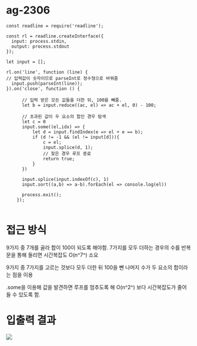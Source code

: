 # ag-2306

```javascript=
const readline = require('readline');

const rl = readline.createInterface({
  input: process.stdin,
  output: process.stdout
});

let input = [];

rl.on('line', function (line) {
// 입력값이 숫자이므로 parseInt로 정수형으로 바꿔줌 
  input.push(parseInt(line));
}).on('close', function () {
  
      // 입력 받은 모든 값들을 더한 뒤, 100을 빼줌.
      let b = input.reduce((ac, el) => ac + el, 0) - 100;
      
      // 초과된 값이 두 요소의 합인 경우 탐색
      let c = 0
      input.some((el,idx) => {
          let d = input.findIndex(e => el + e == b);
          if (d != -1 && (el != input[d])){
              c = el;
              input.splice(d, 1);
              // 찾은 경우 루프 종료
              return true;
          }
      })
        
      input.splice(input.indexOf(c), 1)
      input.sort((a,b) => a-b).forEach(el => console.log(el))
    
      process.exit();
    });
    
```

# 접근 방식

9가지 중 7개를 골라 합이 100이 되도록 해야함.
7가지를 모두 더하는 경우의 수를 반복문을 통해 돌리면 시간복잡도 O(n^7^) 소요

9가지 중 7가지를 고르는 것보다 
모두 더한 뒤 100을 뺀 나머지 수가 두 요소의 합이라는 점을 이용 

.some을 이용해 값을 발견하면 루프를 멈추도록 해 O(n^2^) 보다 시간복잡도가 줄어들 수 있도록 함.

# 입출력 결과
![](https://i.imgur.com/Wk9Inyb.png)
